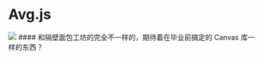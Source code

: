 # Avg.js

<img src="https://img.shields.io/badge/Avg.js-dev-yellow.svg?style=flat">
#### 和隔壁面包工坊的完全不一样的，期待着在毕业前搞定的 Canvas 库一样的东西？
